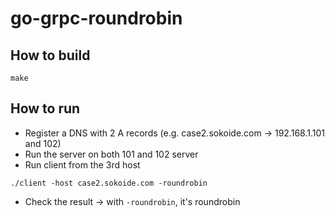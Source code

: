 # go-grpc-roundrobin

## How to build

```
make
```

## How to run

* Register a DNS with 2 A records (e.g. case2.sokoide.com -> 192.168.1.101 and 102)
* Run the server on both 101 and 102 server
* Run client from the 3rd host

```
./client -host case2.sokoide.com -roundrobin
```

* Check the result -> with `-roundrobin`, it's roundrobin
